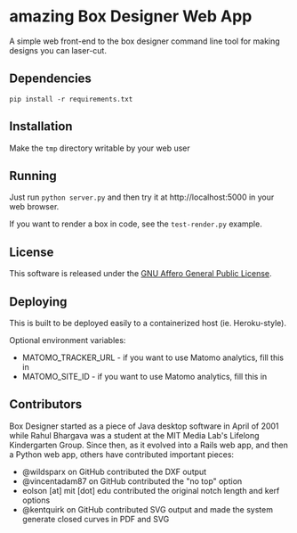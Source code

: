 amazing Box Designer Web App 
====================

A simple web front-end to the box designer command line tool for making designs you can laser-cut.

Dependencies
------------

```
pip install -r requirements.txt
```

Installation
------------

Make the `tmp` directory writable by your web user

Running
-------

Just run `python server.py` and then try it at http://localhost:5000 in your web browser.

If you want to render a box in code, see the `test-render.py` example.

License
-------

This software is released under the [GNU Affero General Public License](http://www.gnu.org/licenses/agpl.html).

Deploying
---------

This is built to be deployed easily to a containerized host (ie. Heroku-style).

Optional environment variables:
* MATOMO_TRACKER_URL - if you want to use Matomo analytics, fill this in
* MATOMO_SITE_ID - if you want to use Matomo analytics, fill this in

Contributors
------------

Box Designer started as a piece of Java desktop software in April of 2001 while Rahul Bhargava was a student at the
MIT Media Lab's Lifelong Kindergarten Group. Since then, as it evolved into a Rails web app, and then a Python web app,
others have contributed important pieces:

* @wildsparx on GitHub contributed the DXF output
* @vincentadam87 on GitHub contributed the "no top" option
* eolson [at] mit [dot] edu contributed the original notch length and kerf options
* @kentquirk on GitHub contributed SVG output and made the system generate closed curves in PDF and SVG
